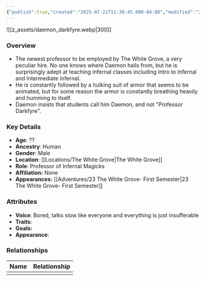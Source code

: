 ```yaml
---
{"publish":true,"created":"2025-07-21T11:30:45.000-04:00","modified":"2025-10-03T10:17:56.954-04:00","published":"2025-10-03T10:17:56.954-04:00","cssclasses":"","Age":"??","Ancestry":"Human","Gender":"Male","Location":["[[The White Grove]]"],"Role":["Professor of Infernal Magicks"],"Affiliation":["None"],"Appearances":["[[23 The White Grove- First Semester]]"]}
---
```



![[z_assets/daemon_darkfyre.webp|300]]

### Overview
- The newest professor to be employed by The White Grove, a very peculiar hire. No one knows where Daemon hails from, but he is surprisingly adept at teaching infernal classes including Intro to Infernal and Intermediate Infernal.
- He is constantly followed by a hulking suit of armor that seems to be animated, but for some reason the armor is constantly breathing heavily and humming to itself.
- Daemon insists that students call him Daemon, and not "Professor Darkfyre".

### Key Details
- **Age**: ??
- **Ancestry**: Human
- **Gender**: Male
- **Location**: [[Locations/The White Grove\|The White Grove]]
- **Role**: Professor of Infernal Magicks
- **Affiliation:** None
- **Appearances:** [[Adventures/23 The White Grove- First Semester\|23 The White Grove- First Semester]]

### Attributes
- **Voice**: Bored, talks slow like everyone and everything is just insufferable
- **Traits**: 
- **Goals:** 
- **Appearance**: 

### Relationships

| Name | Relationship |
| ---- | ------------ |
|      |              |

